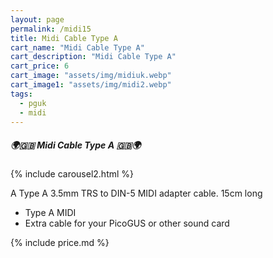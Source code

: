 ```yaml
---
layout: page
permalink: /midi15
title: Midi Cable Type A
cart_name: "Midi Cable Type A"
cart_description: "Midi Cable Type A"
cart_price: 6
cart_image: "assets/img/midiuk.webp"
cart_image1: "assets/img/midi2.webp"
tags: 
  - pguk
  - midi
---
```


##### 🌍🇬🇧 Midi Cable Type A 🇬🇧🌍

{% include carousel2.html %}

A Type A 3.5mm TRS to DIN-5 MIDI adapter cable. 15cm long

* Type A MIDI
* Extra cable for your PicoGUS or other sound card

{% include price.md %}